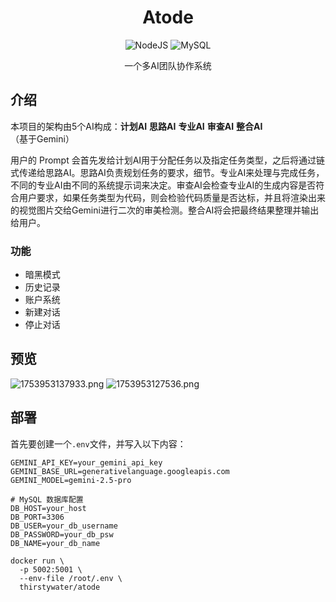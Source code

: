 <h1 align='center'>Atode</h1>

<div align='center'>
  <img src="https://img.shields.io/badge/Nodejs-v22.17.1-lightgreen.svg" alt="NodeJS">
  <img src="https://img.shields.io/badge/MySQL-8.3-blue.svg" alt="MySQL">
</div>

<p align='center'>一个多AI团队协作系统</p>

## 介绍

本项目的架构由5个AI构成：**计划AI** **思路AI** **专业AI** **审查AI** **整合AI** （基于Gemini）

用户的 Prompt 会首先发给计划AI用于分配任务以及指定任务类型，之后将通过链式传递给思路AI。思路AI负责规划任务的要求，细节。专业AI来处理与完成任务，不同的专业AI由不同的系统提示词来决定。审查AI会检查专业AI的生成内容是否符合用户要求，如果任务类型为代码，则会检验代码质量是否达标，并且将渲染出来的视觉图片交给Gemini进行二次的审美检测。整合AI将会把最终结果整理并输出给用户。

### 功能

* 暗黑模式
* 历史记录
* 账户系统
* 新建对话
* 停止对话

## 预览

![1753953137933.png](https://youke1.picui.cn/s1/2025/07/31/688b336403b3f.png)
![1753953127536.png](https://youke1.picui.cn/s1/2025/07/31/688b3363b715e.png)

## 部署

首先要创建一个`.env`文件，并写入以下内容：

```
GEMINI_API_KEY=your_gemini_api_key
GEMINI_BASE_URL=generativelanguage.googleapis.com
GEMINI_MODEL=gemini-2.5-pro

# MySQL 数据库配置
DB_HOST=your_host
DB_PORT=3306
DB_USER=your_db_username
DB_PASSWORD=your_db_psw
DB_NAME=your_db_name                                
```

```
docker run \
  -p 5002:5001 \
  --env-file /root/.env \
  thirstywater/atode
```




